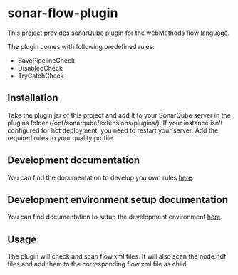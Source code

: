 # sonar-flow-plugin

This project provides sonarQube plugin for the webMethods flow language.

The plugin comes with following predefined rules:

* SavePipelineCheck
* DisabledCheck
* TryCatchCheck

## Installation

Take the plugin jar of this project and add it to your SonarQube server in the plugins folder (/opt/sonarqube/extensions/plugins/). If your instance isn't configured for hot deployment, you need to restart your server. Add the required rules to your quality profile.

## Development documentation
You can find the documentation to develop you own rules [here](sonar-flow-plugin-documentation/DEVELOPMENT.md).

## Development environment setup documentation
You can find documentation to setup the development environment [here](sonar-flow-plugin-documentation/DEVELOPMENT_SETUP.md).

## Usage
The plugin will check and scan flow.xml files. It will also scan the node.ndf files and add them to the corresponding flow.xml file as child.


